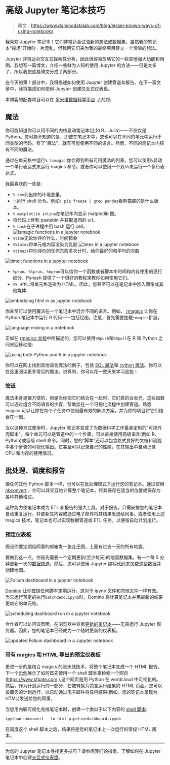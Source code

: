 # 高级 Jupyter 笔记本技巧

> 原文：<https://www.dominodatalab.com/blog/lesser-known-ways-of-using-notebooks>

我喜欢 Jupyter 笔记本！它们非常适合试验新的想法或数据集，虽然我的笔记本“操场”开始时一片混乱，但我用它们来为我的最终项目建立一个清晰的想法。

Jupyter 非常适合交互式探索性分析，因此很容易忽略它的一些其他强大功能和用例。我想写一篇博文，介绍一些鲜为人知的使用 Jupyter 的方法——但是太多了，所以我把这篇博文分成了两部分。

在今天的第 1 部分中，我将描述如何使用 Jupyter 创建管道和报告。在下一篇文章中，我将描述如何使用 Jupyter 创建交互式仪表盘。

本博客的配套项目可以在 [多米诺数据科学平台](https://try.dominodatalab.com/u/joshpoduska/advanced_jupyter_tricks/overview) *上找到。*

## 魔法

你可能知道你可以用不同的内核启动笔记本(比如 R，Julia)——不仅仅是 Python。您可能不知道的是，即使在笔记本中，您也可以在不同的单元中运行不同类型的代码。有了“魔法”，就有可能使用不同的语言。然而，不同的笔记本内核有不同的魔法。

通过在单元格中运行`% lsmagic`,你会得到所有可用魔法的列表。您可以使用`%`启动一个单行表达式来运行 magics 命令。或者你可以使用一个双`%%`来运行一个多行表达式。

我最喜欢的一些是:

*   `% env`列出你的环境变量。
*   `!`:运行 shell 命令。例如`! pip freeze | grep pandas`看熊猫装的是什么版本。
*   `% matplotlib inline`在笔记本内显示 matplotlib 图。
*   将代码上传到 pastebin 并获取返回的 url。
*   `% bash`在子进程中用 bash 运行 cell。
    ![lsmagic functions in a jupyter notebook](img/0621bc1b06cc4e447905e2f1ca4c87ab.png)
*   `%time`无论你评价什么，时间都会
*   `%%latex`将单元格内容渲染为乳胶
    ![latex in a jupyter notebook](img/0a40a70f1492fa923e0f88fd729cfb37.png)
*   `%timeit`将你评价的任何东西多次计时，给你最好的和平均的次数

![timeit functions in a jupyter notebook](img/d5a8d9244bdc6a7b52e9bcd5b2da2395.png)

*   `%prun`、`%lprun`、`%mprun`可以给你一个函数或者脚本中时间和内存使用的逐行细分。Pynash 提供了一个很好的教程来教你如何使用它们。
*   `%% HTML`:将单元格渲染为 HTML。因此，您甚至可以在笔记本中嵌入图像或其他媒体:

![embedding html in as jupyter notebook](img/22a0f73eb31f8f74afb91a559de792ee.png)

你甚至可以使用魔法在一个笔记本中混合不同的语言。例如， [rmagics](https://ipython.org/ipython-doc/2/config/extensions/rmagic.html) 让你在 Python 笔记本中运行 R 代码——包括绘图。注意，首先需要加载`rmagics`扩展。

![language mixing in a notebook](img/d9f1f23ae8aaa9dccba0cf42654f32f0.png)

正如在 [rmagics 文档](https://ipython.org/ipython-doc/2/config/extensions/rmagic.html)中所描述的，您可以使用`%Rpush`和`%Rpull`在 R 和 Python 之间来回移动值:

![using both Python and R in a jupyter notebook](img/a65f1079d6730cb7064dcf197b2a0d4d.png)

你可以在网上找到其他语言魔法的例子，包括 [SQL 魔法](https://github.com/catherinedevlin/ipython-sql)和 [cython 魔法](https://acsgsoc15.wordpress.com/2015/04/07/using-cython-in-ipython/)。你可以在这里阅读更多常见的魔法。说真的，你可以花一整天来学习这些！

### 管道

魔法本身是很方便的，但是当你把它们结合在一起时，它们真的会发光。这些函数可以通过组合不同语言的步骤，帮助您在一个可视化流程中创建管道。熟悉 magics 可以让你在每个子任务中使用最有效的解决方案，并为你的项目将它们结合在一起。

当以这种方式使用时，Jupyter 笔记本变成了为数据科学工作量身定制的“可视外壳脚本”。每个单元可以是管道中的一个步骤，可以直接使用高级语言(例如 R、Python)或低级 shell 命令。同时，您的“脚本”还可以包含格式良好的文档和流程中各个步骤的可视化输出。它甚至可以记录自己的性能，在其输出中自动记录 CPU 和内存的使用情况。

## 批处理、调度和报告

像任何其他 Python 脚本一样，也可以在批处理模式下运行您的笔记本。通过使用 [nbconvert](https://ipython.org/ipython-doc/1/interactive/nbconvert.html) ，你可以非交互地计算整个笔记本，将其保存在适当的位置或保存为各种其他格式。

这种能力使笔记本成为 ETL 和报告的强大工具。对于报告，只需安排您的笔记本自动重复运行，并更新其内容或通过电子邮件将其结果发送给同事。或者使用上述 magics 技术，笔记本也可以实现数据管道或 ETL 任务，以便按自动计划运行。

### 预定仪表板

假设你要定期给同事的邮箱发一张[叶子](https://www.dominodatalab.com/blog/creating-interactive-crime-maps-with-folium)图，上面有过去一天的所有地震。

要做到这一点，你首先需要一个定期更新(至少每天)的地震数据集。有一个每 5 分钟更新一次的[数据馈送](https://earthquake.usgs.gov/earthquakes/feed/v1.0/csv.php)。然后，您可以使用 Jupyter 编写[代码](https://try.dominodatalab.com/u/joshpoduska/advanced_jupyter_tricks/view/pipelinedashboard.ipynb)来加载这些数据并创建地图。

![Folium dashboard in a jupyter notebook](img/1c230c4b840f8e1e6a56a208b152ac5d.png)

[Domino](https://www.dominodatalab.com?utm_source=blog&utm_medium=post&utm_campaign=lesser-known-ways-of-using-notebooks) 让你[安排](https://support.dominodatalab.com/hc/en-us/articles/204843165-Scheduling-Runs)任何脚本定期运行，这对于 ipynb 文件和其他文件一样有效。当它运行预定的执行`batchdemo.ipynb`时，Domino 将计算笔记本并用最新的结果更新它的单元格。

![scheduling dashboard run in a jupyter notebook](img/6d02b05566d28a4d9d6388e3c6897181.png)

合作者可以访问该页面，在浏览器中查看[更新的笔记本](https://try.dominodatalab.com/u/joshpoduska/advanced_jupyter_tricks/view/batchdemo.ipynb)——无需运行 Jupyter 服务器。因此，您的笔记本已经成为一个随时更新的仪表板。

![updated Folium dashboard in a Jupyter notebook](img/ccf6175d91aab41f7ce2af85ce345e25.png)

### 带有 magics 和 HTML 导出的预定仪表板

更进一步的是结合 magics 的流水线技术，将整个笔记本变成一个 HTML 报告。下一个[示例](https://try.dominodatalab.com/u/joshpoduska/advanced_jupyter_tricks/view/pipelinedashboard.ipynb)展示了如何首先使用一个 shell 脚本来检索一个网页(https://www.sfgate.com ),这个网页是用 Python 在 wordcloud 中可视化的。然后，作为计划运行的一部分，它被转换为包含运行结果的 HTML 页面。您可以设置您的计划运行，以自动通过电子邮件将任何结果(例如，您的笔记本呈现为 HTML)发送给您的同事。

当您用内联可视化完成笔记本时，创建一个类似于以下内容的 [shell 脚本](https://try.dominodatalab.com/u/joshpoduska/advanced_jupyter_tricks/view/dashboard.sh):

```py
ipython nbconvert --to html pipelinedashboard.ipynb
```

在调度这个 shell 脚本之后，结果将是您的笔记本上一次运行的常规 HTML 版本。

* * *

为您的 Jupyter 笔记本寻找更多技巧？请参阅我们的指南，了解如何在 Jupyter 笔记本中创建[交互式仪表盘](https://www.dominodatalab.com/blog/interactive-dashboards-in-jupyter)。